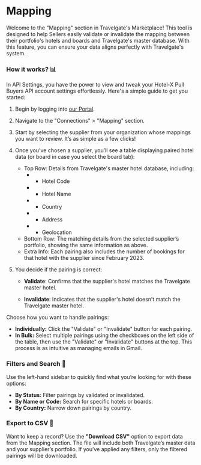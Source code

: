 ﻿---
sidebar_position: 4
draft: true
---

# Mapping

Welcome to the "Mapping" section in Travelgate's Marketplace! This tool is designed to help Sellers easily validate or invalidate the mapping between their portfolio's hotels and boards and Travelgate's master database. With this feature, you can ensure your data aligns perfectly with Travelgate's system.

### How it works? 📊

In API Settings, you have the power to view and tweak your Hotel-X Pull Buyers API account settings effortlessly. Here's a simple guide to get you started:

1. Begin by logging into [our Portal](https://www.travelgate.com/).

2. Navigate to the "Connections" > "Mapping" section.

3. Start by selecting the supplier from your organization whose mappings you want to review. It’s as simple as a few clicks!

4. Once you’ve chosen a supplier, you’ll see a table displaying paired hotel data (or board in case you select the board tab):
	* Top Row: Details from Travelgate's master hotel database, including:
		* * Hotel Code
		* * Hotel Name
		* * Country
		* * Address
		* * Geolocation	
	* Bottom Row: The matching details from the selected supplier’s portfolio, showing the same information as above.
	* Extra Info: Each pairing also includes the number of bookings for that hotel with the supplier since February 2023.

5. You decide if the pairing is correct:

	* **Validate**: Confirms that the supplier's hotel matches the Travelgate master hotel.

	* **Invalidate**: Indicates that the supplier's hotel doesn’t match the Travelgate master hotel.


Choose how you want to handle pairings:

- **Individually:** Click the "Validate" or "Invalidate" button for each pairing.
- **In Bulk:** Select multiple pairings using the checkboxes on the left side of the table, then use the "Validate" or "Invalidate" buttons at the top. This process is as intuitive as managing emails in Gmail.


### Filters and Search 🔎

Use the left-hand sidebar to quickly find what you’re looking for with these options:

- **By Status:** Filter pairings by validated or invalidated.
- **By Name or Code:** Search for specific hotels or boards.
- **By Country:** Narrow down pairings by country.

### Export to CSV 📄

Want to keep a record? Use the **"Download CSV"** option to export data from the Mapping section. The file will include both Travelgate’s master data and your supplier’s portfolio. If you’ve applied any filters, only the filtered pairings will be downloaded.